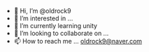 - 👋 Hi, I’m @oldrock9
- 👀 I’m interested in ...
- 🌱 I’m currently learning unity
- 💞️ I’m looking to collaborate on ...
- 📫 How to reach me ... oldrock9@naver.com

<!---
oldrock9/oldrock9 is a ✨ special ✨ repository because its `README.md` (this file) appears on your GitHub profile.
You can click the Preview link to take a look at your changes.
--->
